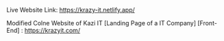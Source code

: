 Live Website Link: https://krazy-it.netlify.app/

Modified Colne Website of Kazi IT [Landing Page of a IT Company] [Front-End] : https://krazyit.com/

